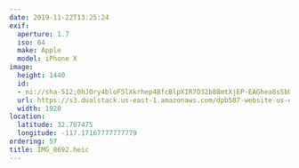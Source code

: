 ```yaml
---
date: 2019-11-22T13:25:24
exif:
  aperture: 1.7
  iso: 64
  make: Apple
  model: iPhone X
image:
  height: 1440
  id:
  - ni://sha-512;0hJOry4bloF5lXkrhep4BfcBlpXIR7O32b88mtXjEP-EAGhea8sSbU-u7yVl0v7meOiBcfzoBbELknHF1EL72w
  url: https://s3.dualstack.us-east-1.amazonaws.com/dpb587-website-us-east-1/asset/gallery/2019-san-diego/ef40ef9d-1122-2b89-97eb-b658472e2b28~1920.jpg
  width: 1920
location:
  latitude: 32.707475
  longitude: -117.17167777777779
ordering: 57
title: IMG_8692.heic
---
```

